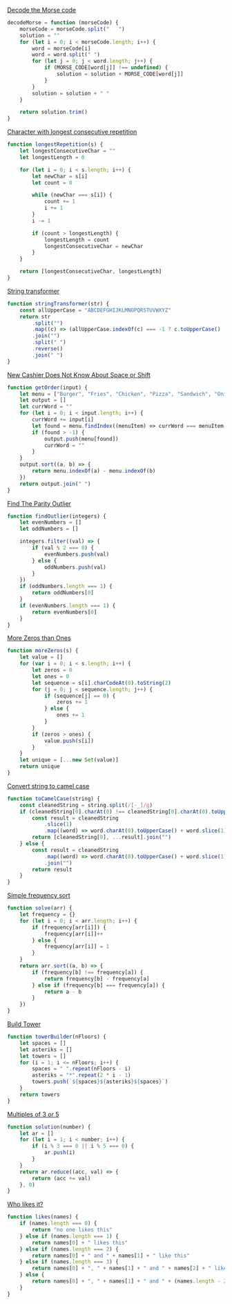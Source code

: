 [Decode the Morse code](https://www.codewars.com/kata/54b724efac3d5402db00065e)

```javascript
decodeMorse = function (morseCode) {
	morseCode = morseCode.split("   ")
	solution = ""
	for (let i = 0; i < morseCode.length; i++) {
		word = morseCode[i]
		word = word.split(" ")
		for (let j = 0; j < word.length; j++) {
			if (MORSE_CODE[word[j]] !== undefined) {
				solution = solution + MORSE_CODE[word[j]]
			}
		}
		solution = solution + " "
	}

	return solution.trim()
}
```

[Character with longest consecutive repetition](https://www.codewars.com/kata/586d6cefbcc21eed7a001155)

```javascript
function longestRepetition(s) {
	let longestConsecutiveChar = ""
	let longestLength = 0

	for (let i = 0; i < s.length; i++) {
		let newChar = s[i]
		let count = 0

		while (newChar === s[i]) {
			count += 1
			i += 1
		}
		i -= 1

		if (count > longestLength) {
			longestLength = count
			longestConsecutiveChar = newChar
		}
	}

	return [longestConsecutiveChar, longestLength]
}
```

[String transformer](https://www.codewars.com/kata/5878520d52628a092f0002d0)

```javascript
function stringTransformer(str) {
	const allUpperCase = "ABCDEFGHIJKLMNOPQRSTUVWXYZ"
	return str
		.split("")
		.map((c) => (allUpperCase.indexOf(c) === -1 ? c.toUpperCase() : c.toLowerCase()))
		.join("")
		.split(" ")
		.reverse()
		.join(" ")
}
```

[New Cashier Does Not Know About Space or Shift](https://www.codewars.com/kata/5d23d89906f92a00267bb83d)

```js
function getOrder(input) {
	let menu = ["Burger", "Fries", "Chicken", "Pizza", "Sandwich", "Onionrings", "Milkshake", "Coke"]
	let output = []
	let currWord = ""
	for (let i = 0; i < input.length; i++) {
		currWord += input[i]
		let found = menu.findIndex((menuItem) => currWord === menuItem.toLowerCase())
		if (found > -1) {
			output.push(menu[found])
			currWord = ""
		}
	}
	output.sort((a, b) => {
		return menu.indexOf(a) - menu.indexOf(b)
	})
	return output.join(" ")
}
```

[Find The Parity Outlier](https://www.codewars.com/kata/5526fc09a1bbd946250002dc)

```js
function findOutlier(integers) {
	let evenNumbers = []
	let oddNumbers = []

	integers.filter((val) => {
		if (val % 2 === 0) {
			evenNumbers.push(val)
		} else {
			oddNumbers.push(val)
		}
	})
	if (oddNumbers.length === 1) {
		return oddNumbers[0]
	}
	if (evenNumbers.length === 1) {
		return evenNumbers[0]
	}
}
```

[More Zeros than Ones](https://www.codewars.com/kata/5d41e16d8bad42002208fe1a)

```js
function moreZeros(s) {
	let value = []
	for (var i = 0; i < s.length; i++) {
		let zeros = 0
		let ones = 0
		let sequence = s[i].charCodeAt(0).toString(2)
		for (j = 0; j < sequence.length; j++) {
			if (sequence[j] == 0) {
				zeros += 1
			} else {
				ones += 1
			}
		}
		if (zeros > ones) {
			value.push(s[i])
		}
	}
	let unique = [...new Set(value)]
	return unique
}
```

[Convert string to camel case](https://www.codewars.com/kata/517abf86da9663f1d2000003)

```js
function toCamelCase(string) {
	const cleanedString = string.split(/[-_]/g)
	if (cleanedString[0].charAt(0) !== cleanedString[0].charAt(0).toUpperCase()) {
		const result = cleanedString
			.slice(1)
			.map((word) => word.charAt(0).toUpperCase() + word.slice(1))
		return [cleanedString[0], ...result].join("")
	} else {
		const result = cleanedString
			.map((word) => word.charAt(0).toUpperCase() + word.slice(1))
			.join("")
		return result
	}
}
```

[Simple frequency sort](https://www.codewars.com/kata/5a8d2bf60025e9163c0000bc)

```js
function solve(arr) {
	let frequency = {}
	for (let i = 0; i < arr.length; i++) {
		if (frequency[arr[i]]) {
			frequency[arr[i]]++
		} else {
			frequency[arr[i]] = 1
		}
	}
	return arr.sort((a, b) => {
		if (frequency[b] !== frequency[a]) {
			return frequency[b] - frequency[a]
		} else if (frequency[b] === frequency[a]) {
			return a - b
		}
	})
}
```

[Build Tower](https://www.codewars.com/kata/576757b1df89ecf5bd00073b)

```js
function towerBuilder(nFloors) {
	let spaces = []
	let asteriks = []
	let towers = []
	for (i = 1; i <= nFloors; i++) {
		spaces = " ".repeat(nFloors - i)
		asteriks = "*".repeat(2 * i - 1)
		towers.push(`${spaces}${asteriks}${spaces}`)
	}
	return towers
}
```

[Multiples of 3 or 5](https://www.codewars.com/kata/514b92a657cdc65150000006)

```js
function solution(number) {
	let ar = []
	for (let i = 1; i < number; i++) {
		if (i % 3 === 0 || i % 5 === 0) {
			ar.push(i)
		}
	}
	return ar.reduce((acc, val) => {
		return (acc += val)
	}, 0)
}
```

[Who likes it?](https://www.codewars.com/kata/5266876b8f4bf2da9b000362)

```js
function likes(names) {
	if (names.length === 0) {
		return "no one likes this"
	} else if (names.length === 1) {
		return names[0] + " likes this"
	} else if (names.length === 2) {
		return names[0] + " and " + names[1] + " like this"
	} else if (names.length === 3) {
		return names[0] + ", " + names[1] + " and " + names[2] + " like this"
	} else {
		return names[0] + ", " + names[1] + " and " + (names.length - 2) + " others like this"
	}
}
```
